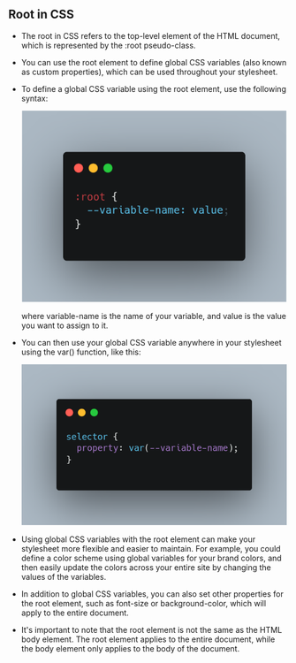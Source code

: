 ## Root in CSS

- The root in CSS refers to the top-level element of the HTML document, which is represented by the :root pseudo-class.
* You can use the root element to define global CSS variables (also known as custom properties), which can be used throughout your stylesheet.
+ To define a global CSS variable using the root element, use the following syntax:

  ![Day8-Img1-Cheatsheet](/Day%2008/Day8-%20Img1%20-%20cheatcode.png)
  
  where variable-name is the name of your variable, and value is the value you want to assign to it.
- You can then use your global CSS variable anywhere in your stylesheet using the var() function, like this:

  ![Day8-Img2-Cheatsheet](/Day%2008/Day8-Img2-%20cheatcode.png)
* Using global CSS variables with the root element can make your stylesheet more flexible and easier to maintain. For example, you could define a color scheme using global variables for your brand colors, and then easily update the colors across your entire site by changing the values of the variables.
+ In addition to global CSS variables, you can also set other properties for the root element, such as font-size or background-color, which will apply to the entire document.
- It's important to note that the root element is not the same as the HTML body element. The root element applies to the entire document, while the body element only applies to the body of the document.
